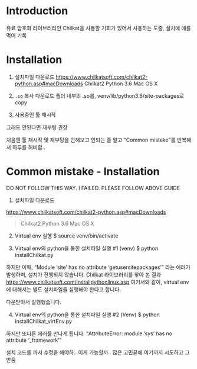 # Introduction
유료 암호화 라이브러리인 Chilkat을 사용할 기회가 있어서 사용하는 도중, 설치에 애를 먹어 기록

# Installation

1. 설치파일 다운로드
https://www.chilkatsoft.com/chilkat2-python.asp#macDownloads
Chilkat2 Python 3.6 Mac OS X

2. `.so` 복사
다운로드 폴더 내부의 .so를, venv/lib/python3.6/site-packages로 copy

3. 사용중인 툴 재시작

그래도 안된다면 재부팅 권장

처음엔 툴 재시작 및 재부팅을 안해보고 안되는 줄 알고 "Common mistake"를 반복해서 하루를 허비함..

#  Common mistake - Installation 

DO NOT FOLLOW THIS WAY. I FAILED. PLEASE FOLLOW ABOVE GUIDE

1. 설치파일 다운로드

https://www.chilkatsoft.com/chilkat2-python.asp#macDownloads
> Chilkat2 Python 3.6 Mac OS X

2.  Virtual env 실행
$ source venv/bin/activate

3. Virtual env의 python을 통한 설치파일 실행 #1
(venv) $ python installChilkat.py

하지만 이때, “Module ’site’ has no attribute ‘getusersitepackages’” 라는 에러가 발생하며, 설치가 진행되지 않습니다.
Chilkat 라이브러리를 찾아 본 결과  https://www.chilkatsoft.com/installpythonlinux.asp 여기서와 같이, virtual env에 대해서는 별도 설치파일을 실행해야 한다고 합니다.

다운받아서 실행했습니다.

4. Virtual env의 python을 통한 설치파일 실행 #2
(Venv) $ python installChilkat_virtEnv.py

하지만 또다른 에러를 만나게 됩니다.
“AttributeError: module ’sys’ has no attribute ‘_framework’”

설치 코드를 까서 수정을 해야하.. 이게 가능할까.. 많은 고민끝에 여기까지 시도하고 그만둠